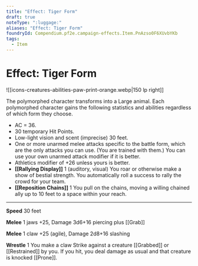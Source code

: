 ```yaml
---
title: "Effect: Tiger Form"
draft: true
noteType: ":luggage:"
aliases: "Effect: Tiger Form"
foundryId: Compendium.pf2e.campaign-effects.Item.PnAzso0F6XUvbYKb
tags:
  - Item
---
```


# Effect: Tiger Form
![[icons-creatures-abilities-paw-print-orange.webp|150 lp right]]

The polymorphed character transforms into a Large animal. Each polymorphed character gains the following statistics and abilities regardless of which form they choose.

*   AC = 36.
*   30 temporary Hit Points.
*   Low-light vision and scent (imprecise) 30 feet.
*   One or more unarmed melee attacks specific to the battle form, which are the only attacks you can use. (You are trained with them.) You can use your own unarmed attack modifier if it is better.
*   Athletics modifier of +26 unless yours is better.
*   **[[Rallying Display]]** 1 (auditory, visual) You roar or otherwise make a show of bestial strength. You automatically roll a success to rally the crowd for your team.
*   **[[Reposition Chains]]** 1 You pull on the chains, moving a willing chained ally up to 10 feet to a space within your reach.

* * *

**Speed** 30 feet

**Melee** 1 jaws +25, Damage 3d6+16 piercing plus [[Grab]]

**Melee** 1 claw +25 (agile), Damage 2d8+16 slashing

**Wrestle** 1 You make a claw Strike against a creature [[Grabbed]] or [[Restrained]] by you. If you hit, you deal damage as usual and that creature is knocked [[Prone]].
